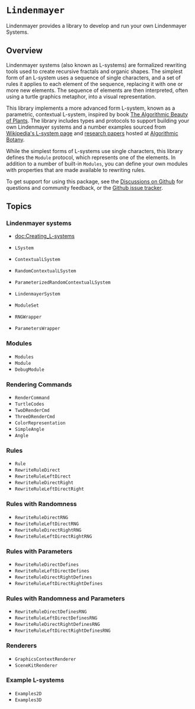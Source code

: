 # ``Lindenmayer``

Lindenmayer provides a library to develop and run your own Lindenmayer Systems.

## Overview

Lindenmayer systems (also known as L-systems) are formalized rewriting tools used to create recursive fractals and organic shapes.
The simplest form of an L-system uses a sequence of single characters, and a set of rules it applies to each element of the sequence, replacing it with one or more new elements. 
The sequence of elements are then interpreted, often using a turtle graphics metaphor, into a visual representation.

This library implements a more advanced form L-system, known as a parametric, contextual L-system, inspired by book [The Algorithmic Beauty of Plants](http://algorithmicbotany.org/papers/abop/abop.pdf).
The library includes types and protocols to support building your own Lindenmayer systems and a number examples sourced from [Wikipedia's L-system page](https://en.wikipedia.org/wiki/L-system) and [research papers](http://algorithmicbotany.org/papers/) hosted at [Algorithmic Botany](http://algorithmicbotany.org/).

While the simplest forms of L-systems use single characters, this library defines the ``Module`` protocol, which represents one of the elements.
In addition to a number of built-in ``Modules``, you can define your own modules with properties that are made available to rewriting rules.

To get support for using this package, see the [Discussions on Github](https://github.com/heckj/Lindenmayer/discussions) for questions and community feedback, or the [Github issue tracker](https://github.com/heckj/Lindenmayer/issues).

## Topics

### Lindenmayer systems

- <doc:Creating_L-systems>

- ``LSystem``
- ``ContextualLSystem``
- ``RandomContextualLSystem``
- ``ParameterizedRandomContextualLSystem``
- ``LindenmayerSystem``
- ``ModuleSet``
- ``RNGWrapper``
- ``ParametersWrapper``

### Modules

- ``Modules``
- ``Module``
- ``DebugModule``

### Rendering Commands

- ``RenderCommand``
- ``TurtleCodes``
- ``TwoDRenderCmd``
- ``ThreeDRenderCmd``
- ``ColorRepresentation``
- ``SimpleAngle``
- ``Angle``

### Rules 

- ``Rule``
- ``RewriteRuleDirect``
- ``RewriteRuleLeftDirect``
- ``RewriteRuleDirectRight``
- ``RewriteRuleLeftDirectRight``

### Rules with Randomness

- ``RewriteRuleDirectRNG``
- ``RewriteRuleLeftDirectRNG``
- ``RewriteRuleDirectRightRNG``
- ``RewriteRuleLeftDirectRightRNG``

### Rules with Parameters

- ``RewriteRuleDirectDefines``
- ``RewriteRuleLeftDirectDefines``
- ``RewriteRuleDirectRightDefines``
- ``RewriteRuleLeftDirectRightDefines``

### Rules with Randomness and Parameters

- ``RewriteRuleDirectDefinesRNG``
- ``RewriteRuleLeftDirectDefinesRNG``
- ``RewriteRuleDirectRightDefinesRNG``
- ``RewriteRuleLeftDirectRightDefinesRNG``

### Renderers

- ``GraphicsContextRenderer``
- ``SceneKitRenderer``

### Example L-systems

- ``Examples2D``
- ``Examples3D``
